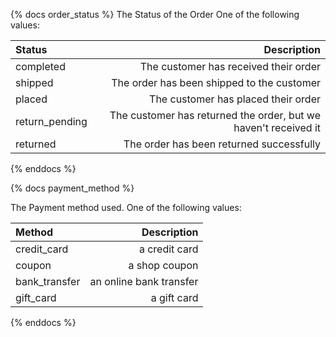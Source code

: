 {% docs order_status %}
The Status of the Order
One of the following values:

|Status | Description|
|:------|------------:|
|completed | The customer has received their order |
|shipped | The order has been shipped to the customer |
|placed | The customer has placed their order|
|return_pending| The customer has returned the order, but we haven't received it|
|returned|The order has been returned successfully|

{% enddocs %}

{% docs payment_method %}

The Payment method used.
One of the following values:

|Method | Description |
|:------|-------------:|
|credit_card | a credit card|
|coupon | a shop coupon |
|bank_transfer | an online bank transfer|
|gift_card | a gift card|

{% enddocs %}
